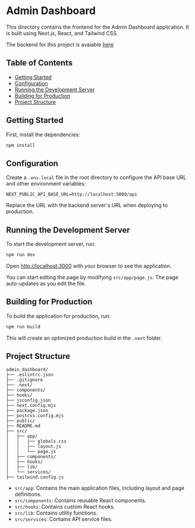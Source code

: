 
# Admin Dashboard

This directory contains the frontend for the Admin Dashboard application. It is built using Next.js, React, and Tailwind CSS.

The backend for this project is avaiable [here](https://github.com/ViragJain3010/Admin-Dashboard) 

## Table of Contents

- [Getting Started](#getting-started)
- [Configuration](#configuration)
- [Running the Development Server](#running-the-development-server)
- [Building for Production](#building-for-production)
- [Project Structure](#project-structure)

## Getting Started

First, install the dependencies:

```sh
npm install
```

## Configuration

Create a `.env.local` file in the root directory to configure the API base URL and other environment variables:

```env
NEXT_PUBLIC_API_BASE_URL=http://localhost:5000/api
```

Replace the URL with the backend server's URL when deploying to production.

## Running the Development Server

To start the development server, run:

```sh
npm run dev
```

Open [http://localhost:3000](http://localhost:3000) with your browser to see the application.

You can start editing the page by modifying `src/app/page.js`. The page auto-updates as you edit the file.

## Building for Production

To build the application for production, run:

```sh
npm run build
```

This will create an optimized production build in the `.next` folder.

## Project Structure

```
admin_dashboard/
├── .eslintrc.json
├── .gitignore
├── .next/
├── components/
├── hooks/
├── jsconfig.json
├── next.config.mjs
├── package.json
├── postcss.config.mjs
├── public/
├── README.md
├── src/
│   ├── app/
│   │   ├── globals.css
│   │   ├── layout.js
│   │   └── page.js
│   ├── components/
│   ├── hooks/
│   ├── lib/
│   └── services/
├── tailwind.config.js
```

- `src/app`: Contains the main application files, including layout and page definitions.
- `src/components`: Contains reusable React components.
- `src/hooks`: Contains custom React hooks.
- `src/lib`: Contains utility functions.
- `src/services`: Contains API service files.

